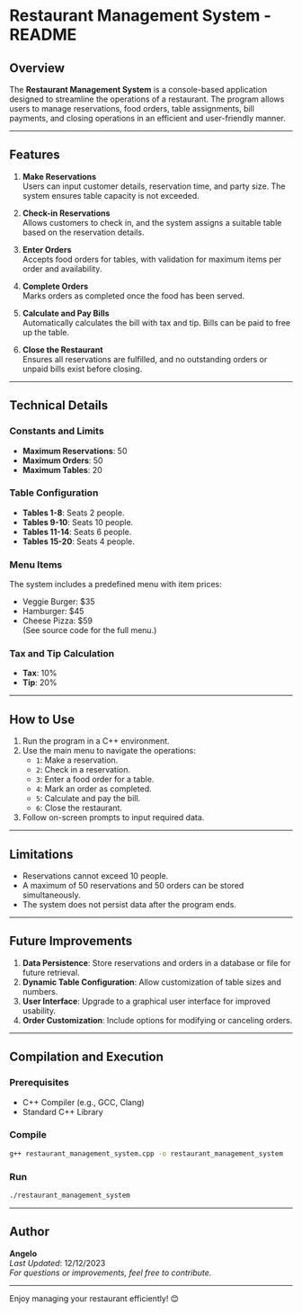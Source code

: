 # Restaurant Management System - README

## Overview
The **Restaurant Management System** is a console-based application designed to streamline the operations of a restaurant. The program allows users to manage reservations, food orders, table assignments, bill payments, and closing operations in an efficient and user-friendly manner.

---

## Features
1. **Make Reservations**  
   Users can input customer details, reservation time, and party size. The system ensures table capacity is not exceeded.
   
2. **Check-in Reservations**  
   Allows customers to check in, and the system assigns a suitable table based on the reservation details.

3. **Enter Orders**  
   Accepts food orders for tables, with validation for maximum items per order and availability.

4. **Complete Orders**  
   Marks orders as completed once the food has been served.

5. **Calculate and Pay Bills**  
   Automatically calculates the bill with tax and tip. Bills can be paid to free up the table.

6. **Close the Restaurant**  
   Ensures all reservations are fulfilled, and no outstanding orders or unpaid bills exist before closing.

---

## Technical Details
### Constants and Limits
- **Maximum Reservations**: 50  
- **Maximum Orders**: 50  
- **Maximum Tables**: 20  

### Table Configuration
- **Tables 1-8**: Seats 2 people.  
- **Tables 9-10**: Seats 10 people.  
- **Tables 11-14**: Seats 6 people.  
- **Tables 15-20**: Seats 4 people.

### Menu Items
The system includes a predefined menu with item prices:
- Veggie Burger: $35
- Hamburger: $45
- Cheese Pizza: $59  
(See source code for the full menu.)

### Tax and Tip Calculation
- **Tax**: 10%  
- **Tip**: 20%  

---

## How to Use
1. Run the program in a C++ environment.
2. Use the main menu to navigate the operations:
   - `1`: Make a reservation.
   - `2`: Check in a reservation.
   - `3`: Enter a food order for a table.
   - `4`: Mark an order as completed.
   - `5`: Calculate and pay the bill.
   - `6`: Close the restaurant.
3. Follow on-screen prompts to input required data.

---

## Limitations
- Reservations cannot exceed 10 people.
- A maximum of 50 reservations and 50 orders can be stored simultaneously.
- The system does not persist data after the program ends.

---

## Future Improvements
1. **Data Persistence**: Store reservations and orders in a database or file for future retrieval.
2. **Dynamic Table Configuration**: Allow customization of table sizes and numbers.
3. **User Interface**: Upgrade to a graphical user interface for improved usability.
4. **Order Customization**: Include options for modifying or canceling orders.

---

## Compilation and Execution
### Prerequisites
- C++ Compiler (e.g., GCC, Clang)
- Standard C++ Library

### Compile
```bash
g++ restaurant_management_system.cpp -o restaurant_management_system
```

### Run
```bash
./restaurant_management_system
```

---

## Author
**Angelo**  
_Last Updated_: 12/12/2023  
_For questions or improvements, feel free to contribute._  

---

Enjoy managing your restaurant efficiently! 😊
